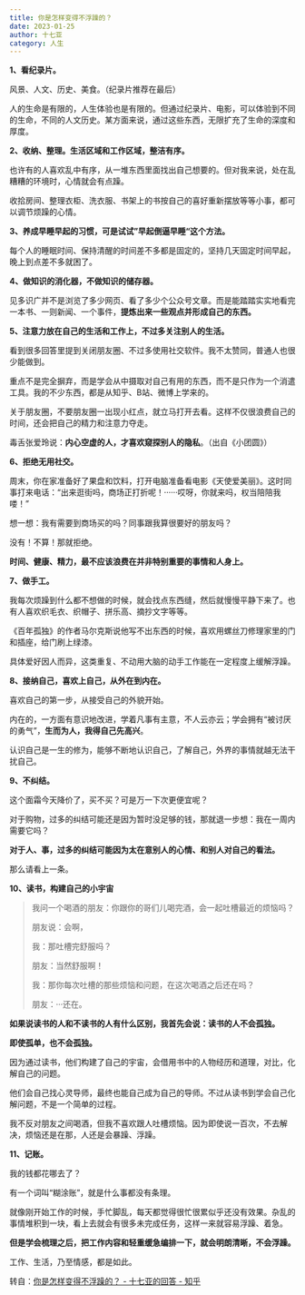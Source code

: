 ```yaml
---
title: 你是怎样变得不浮躁的？
date: 2023-01-25
author: 十七亚
category: 人生
---
```


**1、看纪录片。**

风景、人文、历史、美食。（纪录片推荐在最后）

人的生命是有限的，人生体验也是有限的。但通过纪录片、电影，可以体验到不同的生命，不同的人文历史。某方面来说，通过这些东西，无限扩充了生命的深度和厚度。

**2、收纳、整理。生活区域和工作区域，整洁有序。**

也许有的人喜欢乱中有序，从一堆东西里面找出自己想要的。但对我来说，处在乱糟糟的环境时，心情就会有点躁。

收拾房间、整理衣柜、洗衣服、书架上的书按自己的喜好重新摆放等等小事，都可以调节烦躁的心情。

**3、养成早睡早起的习惯，可是试试”早起倒逼早睡“这个方法。**

每个人的睡眠时间、保持清醒的时间差不多都是固定的，坚持几天固定时间早起，晚上到点差不多就困了。

**4、做知识的消化器，不做知识的储存器。**

见多识广并不是浏览了多少网页、看了多少个公众号文章。而是能踏踏实实地看完一本书、一则新闻、一个事件，**提炼出来一些观点并形成自己的东西。**

**5、注意力放在自己的生活和工作上，不过多关注别人的生活。**

看到很多回答里提到关闭朋友圈、不过多使用社交软件。我不太赞同，普通人也很少能做到。

重点不是完全摒弃，而是学会从中摄取对自己有用的东西，而不是只作为一个消遣工具。我的不少东西，都是从知乎、B站、微博上学来的。

关于朋友圈，不要朋友圈一出现小红点，就立马打开去看。这样不仅很浪费自己的时间，还会把自己的精力和注意力夺走。

毒舌张爱玲说：**内心空虚的人，才喜欢窥探别人的隐私**。（出自《小团圆》）

**6、拒绝无用社交。**

周末，你在家准备好了果盘和饮料，打开电脑准备看电影《天使爱美丽》。这时同事打来电话：“出来逛街吗，商场正打折呢！······哎呀，你就来吗，权当陪陪我喽！”

想一想：我有需要到商场买的吗？同事跟我算很要好的朋友吗？

没有！不算！那就拒绝。

**时间、健康、精力，最不应该浪费在并非特别重要的事情和人身上。**

**7、做手工。**

我每次烦躁到什么都不想做的时候，就会找点东西缝，然后就慢慢平静下来了。也有人喜欢织毛衣、织帽子、拼乐高、摘抄文字等等。

《百年孤独》的作者马尔克斯说他写不出东西的时候，喜欢用螺丝刀修理家里的门和插座，给门刷上绿漆。

具体爱好因人而异，这类重复、不动用大脑的动手工作能在一定程度上缓解浮躁。

**8、接纳自己，喜欢上自己，从外在到内在。**

喜欢自己的第一步，从接受自己的外貌开始。

内在的，一方面有意识地改进，学着凡事有主意，不人云亦云；学会拥有“被讨厌的勇气”，**生而为人，我得自己先高兴**。

认识自己是一生的修为，能够不断地认识自己，了解自己，外界的事情就越无法干扰自己。

**9、不纠结。**

这个面霜今天降价了，买不买？可是万一下次更便宜呢？

对于购物，过多的纠结可能还是因为暂时没足够的钱，那就退一步想：我在一周内需要它吗？

**对于人、事，过多的纠结可能因为太在意别人的心情、和别人对自己的看法。**

那么请看上一条。

**10、读书，构建自己的小宇宙**

> 我问一个喝酒的朋友：你跟你的哥们儿喝完酒，会一起吐槽最近的烦恼吗？
> 
> 朋友说：会啊，
> 
> 我：那吐槽完舒服吗？
> 
> 朋友：当然舒服啊！
> 
> 我：那你每次吐槽的那些烦恼和问题，在这次喝酒之后还在吗？
> 
> 朋友：···还在。

**如果说读书的人和不读书的人有什么区别，我首先会说：读书的人不会孤独。**

**即使孤单，也不会孤独。**

因为通过读书，他们构建了自己的宇宙，会借用书中的人物经历和道理，对比，化解自己的问题。

他们会自己找心灵导师，最终也能自己成为自己的导师。不过从读书到学会自己化解问题，不是一个简单的过程。

我不反对朋友之间喝酒，但我不喜欢跟人吐槽烦恼。因为即使说一百次，不去解决，烦恼还是在那，人还是会暴躁、浮躁。

**11、记账。**

我的钱都花哪去了？

有一个词叫“糊涂账”，就是什么事都没有条理。

就像刚开始工作的时候，手忙脚乱，每天都觉得很忙很累似乎还没有效果。杂乱的事情堆积到一块，看上去就会有很多未完成任务，这样一来就容易浮躁、着急。

**但是学会梳理之后，把工作内容和轻重缓急编排一下，就会明朗清晰，不会浮躁。**

工作、生活，乃至情感，都是如此。

转自：[你是怎样变得不浮躁的？ - 十七亚的回答 - 知乎 ](https://www.zhihu.com/question/264122691/answer/1303603445)

